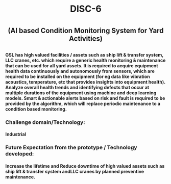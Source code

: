 <h1 align="center">DISC-6<h1>
<h2 align="center">(AI based Condition Monitoring System for Yard Activities) <br><h2>

<h4>GSL has high valued facilities / assets such as ship lift & transfer system, LLC cranes, etc. which require a generic health monitoring & maintenance that can be used for all yard assets. It is required to acquire equipment health data continuously and autonomously from sensors, which are required to be installed on the equipment (for eg data like vibration acoustics, temperature, etc that provides insights into equipment health). Analyze overall health trends and identifying defects that occur at multiple durations of the equipment using machine and deep learning models. Smart & actionable alerts based on risk and fault is required to be provided by the algorithm, which will replace periodic maintenance to a condition based monitoring.</h4>
<h3>Challenge domain/Technology: <h4>Industrial<h4><h3>
<h3>Future Expectation from the prototype / Technology developed:<h4>Increase the lifetime and Reduce downtime of high valued assets such as ship lift & transfer system andLLC cranes by planned preventive maintenance.
